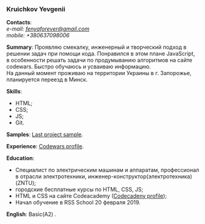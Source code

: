 ﻿### Kruichkov Yevgenii ###

**Contacts**:  
*e-mail: fenyaforever@gmail.com*  
*mobile: +380637098006*

**Summary**: 
Проявляю смекалку, инженерный и творческий подход в решении задач при помощи кода. Понравился в этом плане JavaScript, в особенности решать задачи по продумыванию алгоритмов на сайте codewars. Быстро обучаюсь и усваиваю информацию.  
На данный момент проживаю на территории Украины в г. Запорожье, планируется переезд в Минск.

**Skills**: 
- HTML;
- CSS; 
- JS;
- Git.

**Samples**: [Last project sample](https://github.com/OldFennec/samlpe).

**Experience**: [Codewars profile](https://www.codewars.com/users/OldFennec).

**Education**:
- Специалист по электрическим машинам и аппаратам, профессионал в отрасли электротехники, инженер-конструктор(электротехника) (ZNTU);
- городские бесплатные курсы по HTML, CSS, JS;
- HTML и CSS на сайте Codeacademy ([Codecadeny profile](https://www.codecademy.com/users/OldFennec));
- Начал обучение в RSS School 20 февраля 2019.

**English**: Basic(A2)
.
